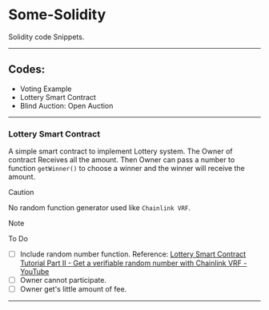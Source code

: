 # Some-Solidity
Solidity code Snippets.

---

## Codes:
- Voting Example
- Lottery Smart Contract
- Blind Auction: Open Auction
---

### Lottery Smart Contract

A simple smart contract to implement Lottery system. The Owner of contract Receives all the amount. Then Owner can pass a number to function `getWinner()` to choose a winner and the winner will receive the amount.

> [!CAUTION]
> No random function generator used like `Chainlink VRF`.

> [!NOTE]
> To Do
> - [ ] Include random number function. Reference: [Lottery Smart Contract Tutorial Part II - Get a verifiable random number with Chainlink VRF - YouTube](https://www.youtube.com/watch?v=_aXumgdpnPU)
> - [ ] Owner cannot participate.
> - [ ] Owner get's little amount of fee.

---


